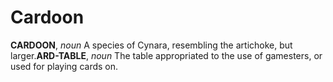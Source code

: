 # Cardoon

**CARDOON**, _noun_ A species of Cynara, resembling the artichoke, but larger.**ARD-TABLE**, _noun_ The table appropriated to the use of gamesters, or used for playing cards on.